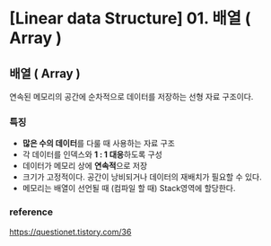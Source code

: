 # [Linear data Structure] 01. 배열 ( Array )
## 배열 ( Array )
연속된 메모리의 공간에 순차적으로 데이터를 저장하는 선형 자료 구조이다.
### 특징
- **많은 수의 데이터**를 다룰 때 사용하는 자료 구조
- 각 데이터를 인덱스와 **1 : 1 대응**하도록 구성
- 데이터가 메모리 상에 **연속적**으로 저장
- 크기가 고정적이다. 공간이 낭비되거나 데이터의 재배치가 필요할 수 있다.
- 메모리는 배열이 선언될 때 (컴파일 할 때) Stack영역에 할당한다.

### reference
https://questionet.tistory.com/36